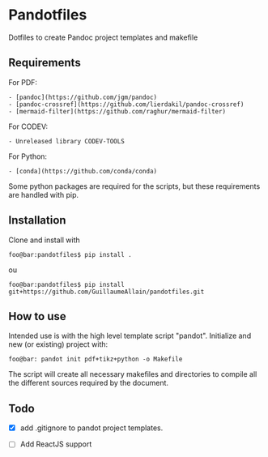 # Pandotfiles

Dotfiles to create Pandoc project templates and makefile

## Requirements

For PDF:

    - [pandoc](https://github.com/jgm/pandoc)
    - [pandoc-crossref](https://github.com/lierdakil/pandoc-crossref)
    - [mermaid-filter](https://github.com/raghur/mermaid-filter)

For CODEV:

    - Unreleased library CODEV-TOOLS

For Python:

    - [conda](https://github.com/conda/conda)

Some python packages are required for the scripts, but these requirements are handled with pip.

## Installation

Clone and install with 

```console
foo@bar:pandotfiles$ pip install .
```
ou

```console
foo@bar:pandotfiles$ pip install git+https://github.com/GuillaumeAllain/pandotfiles.git
```

## How to use

Intended use is with the high level template script "pandot". Initialize and new (or existing) project with:

```console
foo@bar: pandot init pdf+tikz+python -o Makefile
```

The script will create all necessary makefiles and directories to compile all the different sources required by the document.


## Todo

- [x] add .gitignore to pandot project templates.
- [ ] Add ReactJS support


